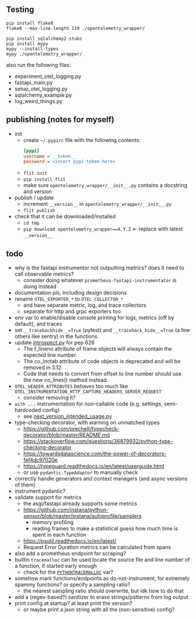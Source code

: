 ## Testing

```shell
pip install flake8
flake8 --max-line-length 119 ./opentelemetry_wrapper/

pip install sqlalchemy2-stubs
pip install mypy
mypy --install-types
mypy ./opentelemetry_wrapper/
```

also run the following files:

* experiment_otel_logging.py
* fastapi_main.py
* setup_otel_logging.py
* sqlalchemy_example.py
* log_weird_things.py

## publishing (notes for myself)

* init
    * create `~/.pypirc` file with the following contents:
      ```ini
      [pypi]
      username = __token__
      password = <insert pypi token here> 
      ```
    * `flit init`
    * `pip install flit`
    * make sure `opentelemetry_wrapper/__init__.py` contains a docstring and version
* publish / update
    * increment `__version__` in `opentelemetry_wrapper/__init__.py`
    * `flit publish`
* check that it can be downloaded/installed
    * `cd tmp`
    * `pip download opentelemetry_wrapper==X.Y.Z` <- replace with latest `__version__`

## todo

* why is the fastapi instrumentor not outputting metrics? does it need to call observable metrics?
  * consider doing whatever `prometheus-fastapi-instrumentator` is doing instead
* documentation pls, including design decisions
* rename `OTEL_EXPORTER_*` to `OTEL_COLLECTOR_*`
  * and have separate metric, log, and trace collectors
  * separate for http and grpc exporters too
* env var to enable/disable console printing for logs, metrics (off by default), and traces
* set `__tracebackhide__=True` (pytest) and `__traceback_hide__=True` (a few others like sentry) in the functions
* update [introspect.py](./opentelemetry_wrapper/utils/introspect.py) for pep 626
    * The f_lineno attribute of frame objects will always contain the expected line number.
    * The co_lnotab attribute of code objects is deprecated and will be removed in 3.12.
    * Code that needs to convert from offset to line number should use the new co_lines() method instead.
* `OTEL_HEADER_ATTRIBUTES` behaves too much like `OTEL_INSTRUMENTATION_HTTP_CAPTURE_HEADERS_SERVER_REQUEST`
    * consider removing it?
* `with ...` instrumentation for non-callable code (e.g. settings, semi-hardcoded config)
  * see [next_version_intended_usage.py](./next_version_intended_usage.py)
* type-checking decorator, with warning on unmatched types
    * https://github.com/prechelt/typecheck-decorator/blob/master/README.md
    * https://stackoverflow.com/questions/36879932/python-type-checking-decorator
    * https://towardsdatascience.com/the-power-of-decorators-fef4dc97020e
    * https://typeguard.readthedocs.io/en/latest/userguide.html
    * or use `pydantic.TypeAdaptor` to manually check
* correctly handle generators and context managers (and async versions of them)
* instrument pydantic?
* validate support for metrics
    * the asgi/fastapi already supports some metrics
    * https://github.com/instana/python-sensor/blob/master/instana/autoprofile/samplers
        * memory profiling
        * reading frames to make a statistical guess how much time is spent in each function
    * https://psutil.readthedocs.io/en/latest/
    * Request Error Duration metrics can be calculated from spans
* also add a prometheus endpoint for scraping?
* builtin `tracemalloc` can be used locate the source file and line number of a function, if started early enough
    * check for the [`PYTHONTRACEMALLOC`](https://docs.python.org/3/using/cmdline.html#envvar-PYTHONTRACEMALLOC) var?
* somehow mark functions/endpoints as do-not-instrument, for extremely spammy functions? or specify a sampling ratio?
  * the nearest sampling ratio should overwrite, but idk how to do that
* add a (regex-based?) sanitizer to erase strings/patterns from log output
* print config at startup? at least print the version?
    * or maybe print a json string with all the (non-sensitive) config?

